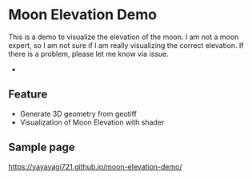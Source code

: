 # Moon Elevation Demo

This is a demo to visualize the elevation of the moon.
I am not a moon expert, so I am not sure if I am really visualizing the correct elevation.
If there is a problem, please let me know via issue.

-

## Feature

- Generate 3D geometry from geotiff
- Visualization of Moon Elevation with shader

## Sample page

https://yayayagi721.github.io/moon-elevation-demo/

